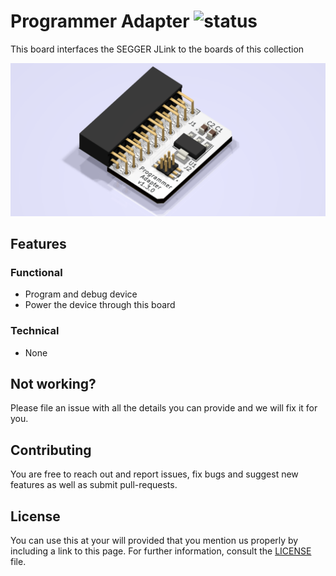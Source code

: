 <!--
Add one of this in front of the title
![status](https://img.shields.io/badge/-in%20progress-red)
![status](https://img.shields.io/badge/-done-green)
![status](https://img.shields.io/badge/-stopped-lightgrey)
-->

# Programmer Adapter ![status](https://img.shields.io/badge/-done-green)

This board interfaces the SEGGER JLink to the boards of this collection

![Programmer Adapter PCB](hardware/programmer-adapter.png)

## Features
### Functional

- Program and debug device
- Power the device through this board

### Technical

- None

<!--- DON'T CHANGE BELLOW THIS LINE -->

## Not working?
Please file an issue with all the details you can provide and we will fix it for you.

## Contributing
You are free to reach out and report issues, fix bugs and suggest new features as well as submit pull-requests.

## License
You can use this at your will provided that you mention us properly by including a link to this page. For further information, consult the [LICENSE](LICENSE) file.
